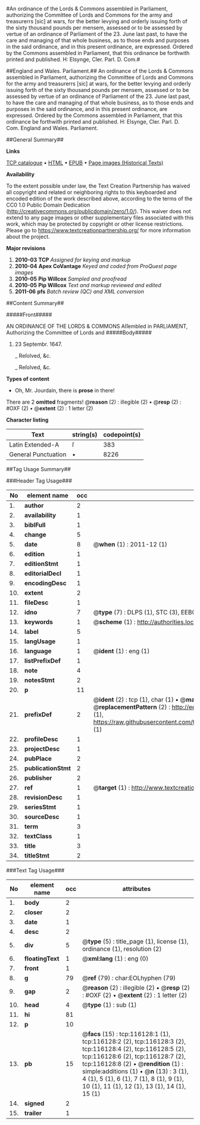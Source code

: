 #An ordinance of the Lords & Commons assembled in Parliament, authorizing the Committee of Lords and Commons for the army and treasurerrs [sic] at wars, for the better levying and orderly issuing forth of the sixty thousand pounds per mensem, assessed or to be assessed by vertue of an ordinance of Parliament of the 23. June last past, to have the care and managing of that whole business, as to those ends and purposes in the said ordinance, and in this present ordinance, are expressed. Ordered by the Commons assembled in Parliament, that this ordinance be forthwith printed and published. H: Elsynge, Cler. Parl. D. Com.#

##England and Wales. Parliament.##
An ordinance of the Lords & Commons assembled in Parliament, authorizing the Committee of Lords and Commons for the army and treasurerrs [sic] at wars, for the better levying and orderly issuing forth of the sixty thousand pounds per mensem, assessed or to be assessed by vertue of an ordinance of Parliament of the 23. June last past, to have the care and managing of that whole business, as to those ends and purposes in the said ordinance, and in this present ordinance, are expressed. Ordered by the Commons assembled in Parliament, that this ordinance be forthwith printed and published. H: Elsynge, Cler. Parl. D. Com.
England and Wales. Parliament.

##General Summary##

**Links**

[TCP catalogue](http://www.ota.ox.ac.uk/tcp/)  • 
[HTML](http://tei.it.ox.ac.uk/tcp/Texts-HTML/free/A83/A83020.html)  • 
[EPUB](http://tei.it.ox.ac.uk/tcp/Texts-EPUB/free/A83/A83020.epub) • 
[Page images (Historical Texts)](https://historicaltexts.jisc.ac.uk/eebo-99863912e)

**Availability**

To the extent possible under law, the Text Creation Partnership has waived all copyright and related or neighboring rights to this keyboarded and encoded edition of the work described above, according to the terms of the CC0 1.0 Public Domain Dedication (http://creativecommons.org/publicdomain/zero/1.0/). This waiver does not extend to any page images or other supplementary files associated with this work, which may be protected by copyright or other license restrictions. Please go to https://www.textcreationpartnership.org/ for more information about the project.

**Major revisions**

1. __2010-03__ __TCP__ *Assigned for keying and markup*
1. __2010-04__ __Apex CoVantage__ *Keyed and coded from ProQuest page images*
1. __2010-05__ __Pip Willcox__ *Sampled and proofread*
1. __2010-05__ __Pip Willcox__ *Text and markup reviewed and edited*
1. __2011-06__ __pfs__ *Batch review (QC) and XML conversion*

##Content Summary##

#####Front#####

AN ORDINANCE OF THE LORDS & COMMONS Aſſembled in PARLIAMENT, Authorizing the Committee of Lords and
#####Body#####

1. 23 Septembr. 1647.

    _ Reſolved, &c.

    _ Reſolved, &c.

**Types of content**

  * Oh, Mr. Jourdain, there is **prose** in there!

There are 2 **omitted** fragments! 
 @__reason__ (2) : illegible (2)  •  @__resp__ (2) : #OXF (2)  •  @__extent__ (2) : 1 letter (2)

**Character listing**


|Text|string(s)|codepoint(s)|
|---|---|---|
|Latin Extended-A|ſ|383|
|General Punctuation|•|8226|

##Tag Usage Summary##

###Header Tag Usage###

|No|element name|occ|attributes|
|---|---|---|---|
|1.|__author__|2||
|2.|__availability__|1||
|3.|__biblFull__|1||
|4.|__change__|5||
|5.|__date__|8| @__when__ (1) : 2011-12 (1)|
|6.|__edition__|1||
|7.|__editionStmt__|1||
|8.|__editorialDecl__|1||
|9.|__encodingDesc__|1||
|10.|__extent__|2||
|11.|__fileDesc__|1||
|12.|__idno__|7| @__type__ (7) : DLPS (1), STC (3), EEBO-CITATION (1), PROQUEST (1), VID (1)|
|13.|__keywords__|1| @__scheme__ (1) : http://authorities.loc.gov/ (1)|
|14.|__label__|5||
|15.|__langUsage__|1||
|16.|__language__|1| @__ident__ (1) : eng (1)|
|17.|__listPrefixDef__|1||
|18.|__note__|4||
|19.|__notesStmt__|2||
|20.|__p__|11||
|21.|__prefixDef__|2| @__ident__ (2) : tcp (1), char (1)  •  @__matchPattern__ (2) : ([0-9\-]+):([0-9IVX]+) (1), (.+) (1)  •  @__replacementPattern__ (2) : http://eebo.chadwyck.com/downloadtiff?vid=$1&page=$2 (1), https://raw.githubusercontent.com/textcreationpartnership/Texts/master/tcpchars.xml#$1 (1)|
|22.|__profileDesc__|1||
|23.|__projectDesc__|1||
|24.|__pubPlace__|2||
|25.|__publicationStmt__|2||
|26.|__publisher__|2||
|27.|__ref__|1| @__target__ (1) : http://www.textcreationpartnership.org/docs/. (1)|
|28.|__revisionDesc__|1||
|29.|__seriesStmt__|1||
|30.|__sourceDesc__|1||
|31.|__term__|3||
|32.|__textClass__|1||
|33.|__title__|3||
|34.|__titleStmt__|2||


###Text Tag Usage###

|No|element name|occ|attributes|
|---|---|---|---|
|1.|__body__|2||
|2.|__closer__|2||
|3.|__date__|1||
|4.|__desc__|2||
|5.|__div__|5| @__type__ (5) : title_page (1), license (1), ordinance (1), resolution (2)|
|6.|__floatingText__|1| @__xml:lang__ (1) : eng (0)|
|7.|__front__|1||
|8.|__g__|79| @__ref__ (79) : char:EOLhyphen (79)|
|9.|__gap__|2| @__reason__ (2) : illegible (2)  •  @__resp__ (2) : #OXF (2)  •  @__extent__ (2) : 1 letter (2)|
|10.|__head__|4| @__type__ (1) : sub (1)|
|11.|__hi__|81||
|12.|__p__|10||
|13.|__pb__|15| @__facs__ (15) : tcp:116128:1 (1), tcp:116128:2 (2), tcp:116128:3 (2), tcp:116128:4 (2), tcp:116128:5 (2), tcp:116128:6 (2), tcp:116128:7 (2), tcp:116128:8 (2)  •  @__rendition__ (1) : simple:additions (1)  •  @__n__ (13) : 3 (1), 4 (1), 5 (1), 6 (1), 7 (1), 8 (1), 9 (1), 10 (1), 11 (1), 12 (1), 13 (1), 14 (1), 15 (1)|
|14.|__signed__|2||
|15.|__trailer__|1||
